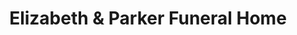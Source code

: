 ---
title: "Elizabeth & Parker Funeral Home"
url: /elizabeth/elizabeth-und-parker-funeral-home/
shop: Bestattungen
---